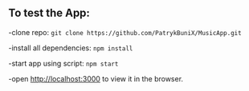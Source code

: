 ## To test the App:

-clone repo: `git clone https://github.com/PatrykBuniX/MusicApp.git`

-install all dependencies: `npm install`

-start app using script: `npm start`

-open [http://localhost:3000](http://localhost:3000) to view it in the browser.
